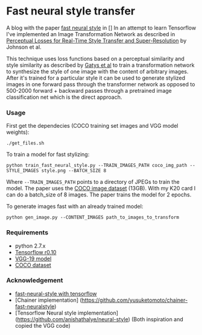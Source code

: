 # Fast neural style transfer

A blog with the paper [fast neural style](http://arxiv.org/pdf/1603.08155v1.pdf) in []
In an attempt to learn Tensorflow I've implemented an Image Transformation Network as described in [Perceptual Losses for Real-Time Style Transfer and Super-Resolution](http://arxiv.org/abs/1603.08155) by Johnson et al.

This technique uses loss functions based on a perceptual similarity and style similarity as described by [Gatys et al](http://arxiv.org/abs/1508.06576) to train a transformation network to synthesize the style of one image with the content of arbitrary images. After it's trained for a particular style it can be used to generate stylized images in one forward pass through the transformer network as opposed to 500-2000 forward + backward passes through a pretrained image classification net which is the direct approach.

### Usage

First get the dependecies (COCO training set images and VGG model weights):

`./get_files.sh`

To train a model for fast stylizing:

`python train_fast_neural_style.py --TRAIN_IMAGES_PATH coco_img_path --STYLE_IMAGES style.png --BATCH_SIZE 8`

Where `--TRAIN_IMAGES_PATH` points to a directory of JPEGs to train the model. The paper uses the [COCO image dataset](http://msvocds.blob.core.windows.net/coco2014/train2014.zip) (13GB). With my K20 card I can do a batch_size of 8 images. The paper trains the model for 2 epochs.

To generate images fast with an already trained model:

`python gen_image.py --CONTENT_IMAGES path_to_images_to_transform`

### Requirements

 - python 2.7.x
 - [Tensorflow r0.10](https://www.tensorflow.org/)
 - [VGG-19 model](http://www.vlfeat.org/matconvnet/models/beta16/imagenet-vgg-verydeep-19.mat)
 - [COCO dataset](http://msvocds.blob.core.windows.net/coco2014/train2014.zip)

### Acknowledgement

- [fast-neural-style with tensorflow](https://github.com/OlavHN/fast-neural-style)
- [Chainer implementation] (https://github.com/yusuketomoto/chainer-fast-neuralstyle)
- [Tensorflow Neural style implementation] (https://github.com/anishathalye/neural-style) (Both inspiration and copied the VGG code)
